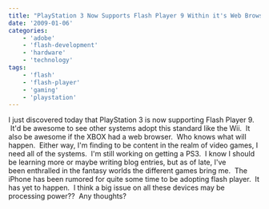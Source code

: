 ```yaml
---
title: "PlayStation 3 Now Supports Flash Player 9 Within it's Web Browser."
date: '2009-01-06'
categories:
    - 'adobe'
    - 'flash-development'
    - 'hardware'
    - 'technology'
tags:
    - 'flash'
    - 'flash-player'
    - 'gaming'
    - 'playstation'
---
```


I just discovered today that PlayStation 3 is now supporting Flash Player 9.  It'd be awesome to see other systems adopt this standard like the Wii.  It also be awesome if the XBOX had a web browser.  Who knows what will happen.  Either way, I'm finding to be content in the realm of video games, I need all of the systems.  I'm still working on getting a PS3.  I know I should be learning more or maybe writing blog entries, but as of late, I've been enthralled in the fantasy worlds the different games bring me.  The iPhone has been rumored for quite some time to be adopting flash player.  It has yet to happen.  I think a big issue on all these devices may be processing power??  Any thoughts?

